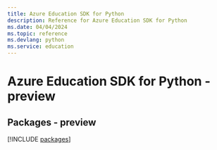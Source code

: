 ```yaml
---
title: Azure Education SDK for Python
description: Reference for Azure Education SDK for Python
ms.date: 04/04/2024
ms.topic: reference
ms.devlang: python
ms.service: education
---
```

# Azure Education SDK for Python - preview
## Packages - preview
[!INCLUDE [packages](education-index.md)]